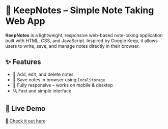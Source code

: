 # 📘 KeepNotes – Simple Note Taking Web App

**KeepNotes** is a lightweight, responsive web-based note-taking application built with HTML, CSS, and JavaScript. Inspired by Google Keep, it allows users to write, save, and manage notes directly in their browser.

## ✨ Features
- 📝 Add, edit, and delete notes
- 💾 Save notes in browser using `localStorage`
- 📱 Fully responsive – works on mobile & desktop
- 🔍 Fast and simple interface

## 🚀 Live Demo
🔗 [Check it out here](https://karthik24.neocities.org/Keepnotes/)



